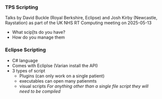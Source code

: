### TPS Scripting
Talks by David Buckle (Royal Berkshire, Eclipse) and Josh Kirby (Newcastle, Raystation) as part of the UK NHS RT Computing meeting on 2025-05-13

- What scip[ts do you have?
- How do you manage them
  
### Eclipse Scripting
- C# language
- Comes with Ecliplse (Varian install the API)
- 3 types of script
  - Plugins (can only work on a single patient)
  - executables can open many patienmts
  - visual scripts
_For anything other than a single file script they will need to be compiled_

